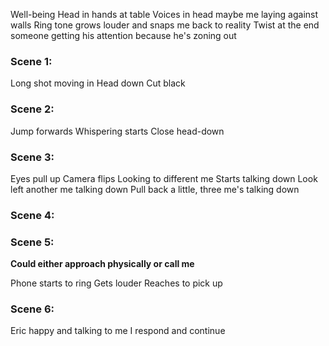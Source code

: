 Well-being 
Head in hands at table
Voices in head maybe me laying against walls
Ring tone grows louder and snaps me back to reality
Twist at the end someone getting his attention because he's zoning out

### Scene 1:
Long shot moving in 
Head down
Cut black 
### Scene 2:
Jump forwards
Whispering starts
Close head-down 
### Scene 3:
Eyes pull up 
Camera flips 
Looking to different me
Starts talking down
Look left another me talking down
Pull back a little, three me's talking down
### Scene 4: 

### Scene 5:
**Could either approach physically or call me**

Phone starts to ring
Gets louder 
Reaches to pick up
### Scene 6: 
Eric happy and talking to me
I respond and continue 

